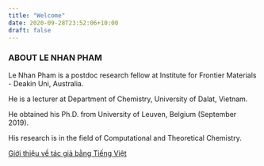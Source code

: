 ```yaml
---
title: "Welcome"
date: 2020-09-28T23:52:06+10:00
draft: false
---
```


### ABOUT LE NHAN PHAM

Le Nhan Pham is a postdoc research fellow at Institute for Frontier Materials - Deakin Uni, Australia. 

He is a lecturer at Department of Chemistry, University of Dalat, Vietnam. 

He obtained his Ph.D. from University of Leuven, Belgium (September 2019).

His research is in the field of Computational and Theoretical Chemistry. 

[Giới thiệu về tác giả bằng Tiếng Việt](/vietnamese/ "Click để xem bằng Tiếng Việt")

<!--more-->